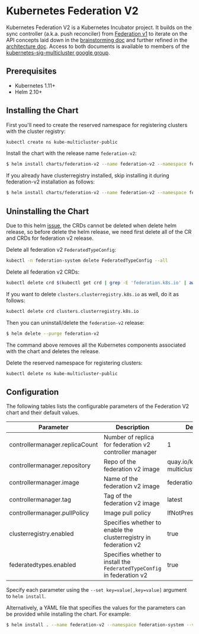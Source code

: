 # Kubernetes Federation V2

Kubernetes Federation V2 is a Kubernetes Incubator project. It builds on the sync controller
(a.k.a. push reconciler) from [Federation v1](https://github.com/kubernetes/federation/)
to iterate on the API concepts laid down in the [brainstorming
doc](https://docs.google.com/document/d/159cQGlfgXo6O4WxXyWzjZiPoIuiHVl933B43xhmqPEE/edit#)
and further refined in the [architecture
doc](https://docs.google.com/document/d/1ihWETo-zE8U_QNuzw5ECxOWX0Df_2BVfO3lC4OesKRQ/edit#). 
Access to both documents is available to members of the
[kubernetes-sig-multicluster google
group](https://groups.google.com/forum/#!forum/kubernetes-sig-multicluster).

## Prerequisites

- Kubernetes 1.11+
- Helm 2.10+

## Installing the Chart

First you'll need to create the reserved namespace for registering clusters with the
cluster registry:

```bash
kubectl create ns kube-multicluster-public
```

Install the chart with the release name `federation-v2`:

```bash
$ helm install charts/federation-v2 --name federation-v2 --namespace federation-system
```

If you already have clusterregistry installed, skip installing it during federation-v2 installation
as follows:

```bash
$ helm install charts/federation-v2 --name federation-v2 --namespace federation-system --set clusterregistry.enabled=false
```

## Uninstalling the Chart

Due to this helm [issue](https://github.com/helm/helm/issues/4440), the CRDs cannot be deleted
when delete helm release, so before delete the helm release, we need first delete all
of the CR and CRDs for federation v2 release.

Delete all federation v2 `FederatedTypeConfig`:

```bash
kubectl -n federation-system delete FederatedTypeConfig --all
```

Delete all federation v2 CRDs:

```bash
kubectl delete crd $(kubectl get crd | grep -E 'federation.k8s.io' | awk '{print $1}')
```

If you want to delete `clusters.clusterregistry.k8s.io` as well, do it as follows:

```bash
kubectl delete crd clusters.clusterregistry.k8s.io
```

Then you can uninstall/delete the `federation-v2` release:

```bash
$ helm delete --purge federation-v2
```

The command above removes all the Kubernetes components associated with the chart
and deletes the release.

Delete the reserved namespace for registering clusters:

```bash
kubectl delete ns kube-multicluster-public
```

## Configuration

The following tables lists the configurable parameters of the Federation V2
chart and their default values.

| Parameter | Description | Default |
|-----------|-------------|---------|
| controllermanager.replicaCount | Number of replica for federation v2 controller manager | 1 |
| controllermanager.repository | Repo of the federation v2 image | quay.io/kubernetes-multicluster |
| controllermanager.image | Name of the federation v2 image | federation-v2 |
| controllermanager.tag | Tag of the federation v2 image | latest |
| controllermanager.pullPolicy | Image pull policy | IfNotPresent |
| clusterregistry.enabled | Specifies whether to enable the clusterregistry in federation v2 | true |
| federatedtypes.enabled | Specifies whether to install the `FederatedTypeConfig` in federation v2 | true |

Specify each parameter using the `--set key=value[,key=value]` argument to
`helm install`.

Alternatively, a YAML file that specifies the values for the parameters can be
provided while installing the chart. For example:

```bash
$ helm install . --name federation-v2 --namespace federation-system --values values.yaml
```
